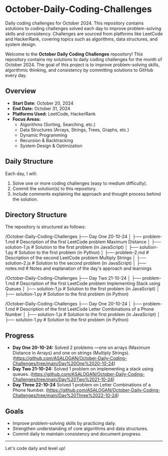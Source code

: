 # October-Daily-Coding-Challenges
Daily coding challenges for October 2024. This repository contains solutions to coding challenges solved each day to improve problem-solving skills and consistency. Challenges are sourced from platforms like LeetCode and HackerRank, covering topics such as algorithms, data structures, and system design.

Welcome to the **October Daily Coding Challenges** repository! This repository contains my solutions to daily coding challenges for the month of October 2024. The goal of this project is to improve problem-solving skills, algorithmic thinking, and consistency by committing solutions to GitHub every day.

## Overview

- **Start Date:** October 20, 2024
- **End Date:** October 31, 2024
- **Platforms Used:** LeetCode, HackerRank
- **Focus Areas:**
  - Algorithms (Sorting, Searching, etc.)
  - Data Structures (Arrays, Strings, Trees, Graphs, etc.)
  - Dynamic Programming
  - Recursion & Backtracking
  - System Design & Optimization

## Daily Structure

Each day, I will:
1. Solve one or more coding challenges (easy to medium difficulty).
2. Commit the solution(s) to this repository.
3. Include comments explaining the approach and thought process behind the solution.

## Directory Structure

The repository is structured as follows:

/October-Daily-Coding-Challenges 
├── Day One 20-10-24 
│   ├── problem-1.md       # Description of the first LeetCode problem Maximum Distance 
│   ├── solution-1.js      # Solution to the first problem (in JavaScript) 
│   ├── solution-1.py      # Solution to the first problem (in Python) 
│   ├── problem-2.md       # Description of the second LeetCode problem Multiply Strings
│   ├── solution-2.js      # Solution to the second problem (in JavaScript) 
│   ├── notes.md           # Notes and explanation of the day's approach and learnings 

/October-Daily-Coding-Challenges 
├── Day Two 21-10-24 
│   ├── problem-1.md       # Description of the first LeetCode problem Implementing Stack using Queues 
│   ├── solution-1.js      # Solution to the first problem (in JavaScript) 
│   ├── solution-1.py      # Solution to the first problem (in Python) 

/October-Daily-Coding-Challenges 
├── Day One 20-10-24 
│   ├── problem-1.md       # Description of the first LeetCode  Letter Combinations of a Phone Number
│   ├── solution-1.js      # Solution to the first problem (in JavaScript) 
│   ├── solution-1.py      # Solution to the first problem (in Python) 


## Progress

- **Day One 20-10-24:** Solved 2 problems —one on arrays (Maximum Distance in Arrays) and one on strings (Multiply Strings). (https://github.com/ASALOGAN/October-Daily-Coding-Challenges/tree/main/Day%20One%2020-10-24)
- **Day Two 21-10-24:** Solved 1 problem on implementing a stack using queues. (https://github.com/ASALOGAN/October-Daily-Coding-Challenges/tree/main/Day%20Two%2021-10-24)
- **Day Three 22-10-24** Solved 1 problem on Letter Combinations of a Phone Number. (https://github.com/ASALOGAN/October-Daily-Coding-Challenges/tree/main/Day%20Three%2022-10-24)

## Goals

- Improve problem-solving skills by practicing daily.
- Strengthen understanding of core algorithms and data structures.
- Commit daily to maintain consistency and document progress.

---

Let's code daily and level up!

